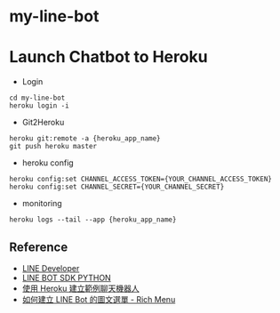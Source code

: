 # my-line-bot


# Launch Chatbot to Heroku
- Login
```
cd my-line-bot
heroku login -i
```

- Git2Heroku
```
heroku git:remote -a {heroku_app_name}
git push heroku master
```

- heroku config
```
heroku config:set CHANNEL_ACCESS_TOKEN={YOUR_CHANNEL_ACCESS_TOKEN}
heroku config:set CHANNEL_SECRET={YOUR_CHANNEL_SECRET}
```

- monitoring
```
heroku logs --tail --app {heroku_app_name}
```





## Reference
- [LINE Developer](https://developers.line.biz/en/)
- [LINE BOT SDK PYTHON](https://github.com/line/line-bot-sdk-python)
- [使用 Heroku 建立範例聊天機器人](https://developers.line.biz/zh-hant/docs/messaging-api/building-sample-bot-with-heroku/#%E9%83%A8%E7%BD%B2-kitchensink-%E7%AF%84%E4%BE%8B%E8%81%8A%E5%A4%A9%E6%A9%9F%E5%99%A8%E4%BA%BA-app)
- [如何建立 LINE Bot 的圖文選單 - Rich Menu](https://ithelp.ithome.com.tw/articles/10229397)